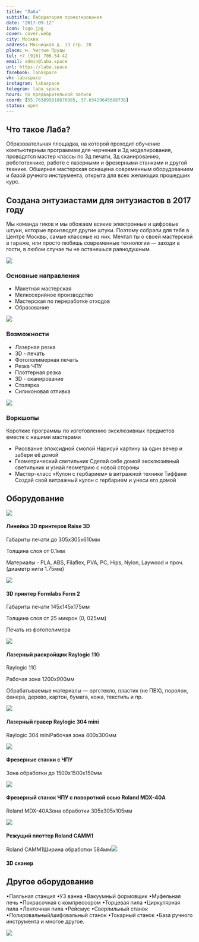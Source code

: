 ```yaml
---
title: "Лаба"
subtitle: Лаборатория проектирования
date: "2017-09-12"
icon: logo.jpg
cover: cover.webp
city: Москва
address: Мясницкая д. 13 стр. 20
place: м. Чистые Пруды
tel: +7 (916) 706-54-42
email: admin@laba.space
url: https://laba.space
facebook: labaspace
vk: labaspace
instagram: labaspace
telegram: laba_space
hours: по предварительной записи
coord: [55.763899810876985, 37.63429645608736]
status: open
---
```


## Что такое Лаба?

Образовательная площадка, на которой проходит обучение компьютерным программам для черчения и 3д моделирования, проводятся мастер классы по 3д печати, 3д сканированию, робототехнике, работе с лазерными и фрезерными станками и другой технике. Обширная мастерская оснащена современным оборудованием и базой ручного инструмента, открыта для всех желающих прошедших курс.

## Создана энтузиастами для энтузиастов в 2017 году

Мы команда гиков и мы обожаем всякие электронные и цифровые штуки, которые производят другие штуки. Поэтому собрали для тебя в Центре Москвы, самые классные из них.
Мечтал ты о своей мастерской в гараже, или просто любишь современные технологии — заходи в гости, в любом случае ты не останешься равнодушным.

![](./images/drone.jpg)

### Основные направления

* Макетная мастерская
* Мелкосерийное производство
* Мастерская по переработке отходов
* Образование

![](./images/table.jpg)

### Возможности

* Лазерная резка
* 3D - печать
* Фотополимерная печать
* Резка ЧПУ
* Плоттерная резка
* 3D - сканирование
* Столярка
* Силиконовая отливка

![](./images/cnc.jpg)

### Воркшопы

Короткие программы по изготовлению эксклюзивных предметов вместе с нашими мастерами
* Рисование эпоксидной смолой
  Нарисуй картину за один вечер и забери её домой
* Геометрический светильник
  Сделай себе домой эксклюзивный светильник и узнай геометрию с новой стороны
* Мастер-класс «Кулон с гербарием» в витражной технике Тиффани
  Создай свой витражный кулон с гербарием и унеси его домой

## Оборудование

![](./images/6fecca2cab3a90aa7de46ff8c3494d40.jpg)

#### Линейка 3D принтеров Raise 3D

Габариты печати до 305х305х610мм

Толщина слоя от 0.1мм

Материалы - PLA, ABS, Filaflex, PVA, PC, Hips, Nylon, Laywood и проч. (диаметр нити 1.75мм)

![](./images/form2_1500x500.jpg)

#### 3D принтер Formlabs Form 2

Габариты печати 145х145х175мм

Толщина слоя от 25 микрон (0, 025мм)

Печать из фотополимера

![](./images/xth.jpg)

#### Лазерный раскройщик Raylogic 11G

Raylogic 11G

Рабочая зона 1200х900мм

Обрабатываемые материалы — оргстекло, пластик (не ПВХ), поролон, фанера, дерево, картон, бумага, кожа, текстиль и пр.

![](./images/cym.jpg)

#### Лазерный гравер Raylogic 304 mini

Raylogic 304 miniРабочая зона 400х300мм 

![](./images/sth.jpg)

#### Фрезерные станки с ЧПУ

Зона обработки до 1500х1500х150мм 

![](./images/roland.jpg)

#### Фрезерный станок ЧПУ с поворотной осью Roland MDX-40A

Roland MDX-40AЗона обработки 305х305х105мм

![](./images/1343824.jpg)

####  Режущий плоттер Roland CAMM1

Roland CAMM1Ширина обработки 584мм![](./images/einscan_pro_1500x500.jpg)

#### 3D сканер

## Другое оборудование

•Паяльная станция •УЗ ванна •Вакуумный формовщик •Муфельная печь •Покрасочная с компрессором •Торцевая пила •Циркулярная пила •Ленточная пила •Рейсмус •Сверлильный станок •Полировальный/шифовальный станок •Токарный станок •База ручного инструмента и многое другое.

![](./images/3d.jpg)
